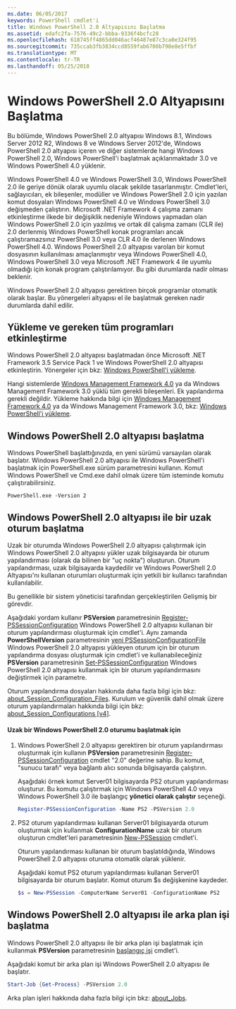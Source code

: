 ```yaml
---
ms.date: 06/05/2017
keywords: PowerShell cmdlet'i
title: Windows PowerShell 2.0 Altyapısını Başlatma
ms.assetid: edafc2fa-7576-49c2-bbba-9336f4bcfc28
ms.openlocfilehash: 618745ff4865dd046acf46487e87c3ca0e324f95
ms.sourcegitcommit: 735ccab3fb3834ccd8559fab6700b798e8e5ffbf
ms.translationtype: MT
ms.contentlocale: tr-TR
ms.lasthandoff: 05/25/2018
---
```

# <a name="starting-the-windows-powershell-20-engine"></a>Windows PowerShell 2.0 Altyapısını Başlatma

Bu bölümde, Windows PowerShell 2.0 altyapısı Windows 8.1, Windows Server 2012 R2, Windows 8 ve Windows Server 2012'de, Windows PowerShell 2.0 altyapısı içeren ve diğer sistemlerde hangi Windows PowerShell 2.0, Windows PowerShell'i başlatmak açıklanmaktadır 3.0 ve Windows PowerShell 4.0 yüklenir.

Windows PowerShell 4.0 ve Windows PowerShell 3.0, Windows PowerShell 2.0 ile geriye dönük olarak uyumlu olacak şekilde tasarlanmıştır. Cmdlet'leri, sağlayıcıları, ek bileşenler, modüller ve Windows PowerShell 2.0 için yazılan komut dosyaları Windows PowerShell 4.0 ve Windows PowerShell 3.0 değişmeden çalıştırın. Microsoft .NET Framework 4 çalışma zamanı etkinleştirme ilkede bir değişiklik nedeniyle Windows yapmadan olan Windows PowerShell 2.0 için yazılmış ve ortak dil çalışma zamanı (CLR ile) 2.0 derlenmiş Windows PowerShell konak programları ancak çalıştıramazsınız PowerShell 3.0 veya CLR 4.0 ile derlenen Windows PowerShell 4.0. Windows PowerShell 2.0 altyapısı varolan bir komut dosyasının kullanılması amaçlanmıştır veya Windows PowerShell 4.0, Windows PowerShell 3.0 veya Microsoft .NET Framework 4 ile uyumlu olmadığı için konak program çalıştırılamıyor. Bu gibi durumlarda nadir olması beklenir.

Windows PowerShell 2.0 altyapısı gerektiren birçok programlar otomatik olarak başlar. Bu yönergeleri altyapısı el ile başlatmak gereken nadir durumlarda dahil edilir.

## <a name="installing-and-enabling-required-programs"></a>Yükleme ve gereken tüm programları etkinleştirme

Windows PowerShell 2.0 altyapısı başlatmadan önce Microsoft .NET Framework 3.5 Service Pack 1 ve Windows PowerShell 2.0 altyapısı etkinleştirin. Yönergeler için bkz: [Windows PowerShell'i yükleme](Installing-Windows-PowerShell.md).

Hangi sistemlerde [Windows Management Framework 4.0](http://go.microsoft.com/fwlink/?LinkID=293881) ya da Windows Management Framework 3.0 yüklü tüm gerekli bileşenleri. Ek yapılandırma gerekli değildir. Yükleme hakkında bilgi için [Windows Management Framework 4.0](http://go.microsoft.com/fwlink/?LinkID=293881) ya da Windows Management Framework 3.0, bkz: [Windows PowerShell'i yükleme](Installing-Windows-PowerShell.md).

## <a name="how-to-start-the-windows-powershell-20-engine"></a>Windows PowerShell 2.0 altyapısı başlatma

Windows PowerShell başlattığınızda, en yeni sürümü varsayılan olarak başlatır. Windows PowerShell 2.0 altyapısı ile Windows PowerShell'i başlatmak için PowerShell.exe sürüm parametresini kullanın. Komut Windows PowerShell ve Cmd.exe dahil olmak üzere tüm isteminde komutu çalıştırabilirsiniz.

```
PowerShell.exe -Version 2
```

## <a name="how-to-start-a-remote-session-with-the-windows-powershell-20-engine"></a>Windows PowerShell 2.0 altyapısı ile bir uzak oturum başlatma

Uzak bir oturumda Windows PowerShell 2.0 altyapısı çalıştırmak için Windows PowerShell 2.0 altyapısı yükler uzak bilgisayarda bir oturum yapılandırması (olarak da bilinen bir "uç nokta") oluşturun. Oturum yapılandırması, uzak bilgisayarda kaydedilir ve Windows PowerShell 2.0 Altyapısı'nı kullanan oturumları oluşturmak için yetkili bir kullanıcı tarafından kullanılabilir.

Bu genellikle bir sistem yöneticisi tarafından gerçekleştirilen Gelişmiş bir görevdir.

Aşağıdaki yordam kullanır **PSVersion** parametresinin [Register-PSSessionConfiguration](https://technet.microsoft.com/library/e9152ae2-bd6d-4056-9bc7-dc1893aa29ea) Windows PowerShell 2.0 altyapısı kullanan bir oturum yapılandırması oluşturmak için cmdlet'i. Aynı zamanda **PowerShellVersion** parametresinin [yeni PSSessionConfigurationFile](https://technet.microsoft.com/library/5f3e3633-6e90-479c-aea9-ba45a1954866) Windows PowerShell 2.0 altyapısı yükleyen oturum için bir oturum yapılandırma dosyası oluşturmak için cmdlet'i ve kullanabileceğiniz **PSVersion** parametresinin [Set-PSSessionConfiguration](https://technet.microsoft.com/library/b21fbad3-1759-4260-b206-dcb8431cd6ea) Windows PowerShell 2.0 altyapısı kullanmak için bir oturum yapılandırmasını değiştirmek için parametre.

Oturum yapılandırma dosyaları hakkında daha fazla bilgi için bkz: [about_Session_Configuration_Files](https://technet.microsoft.com/library/c7217447-1ebf-477b-a8ef-4dbe9a1473b8). Kurulum ve güvenlik dahil olmak üzere oturum yapılandırmaları hakkında bilgi için bkz: [about_Session_Configurations [v4]](https://technet.microsoft.com/library/a2fbe12a-350c-4d04-be50-24102824e3ab).

#### <a name="to-start-a-remote-windows-powershell-20-session"></a>Uzak bir Windows PowerShell 2.0 oturumu başlatmak için

1. Windows PowerShell 2.0 altyapısı gerektiren bir oturum yapılandırması oluşturmak için kullanın **PSVersion** parametresinin [Register-PSSessionConfiguration](https://technet.microsoft.com/library/e9152ae2-bd6d-4056-9bc7-dc1893aa29ea) cmdlet "2.0" değerine sahip. Bu komut, "sunucu tarafı" veya bağlantı alıcı sonunda bilgisayarda çalıştırın.

   Aşağıdaki örnek komut Server01 bilgisayarda PS2 oturum yapılandırması oluşturur. Bu komutu çalıştırmak için Windows PowerShell 4.0 veya Windows PowerShell 3.0 ile başlangıç **yönetici olarak çalıştır** seçeneği.

   ```powershell
   Register-PSSessionConfiguration -Name PS2 -PSVersion 2.0
   ```

2. PS2 oturum yapılandırması kullanan Server01 bilgisayarda oturum oluşturmak için kullanmak **ConfigurationName** uzak bir oturum oluşturun cmdlet'leri parametresinin [New-PSSession](https://technet.microsoft.com/library/76f6628c-054c-4eda-ba7a-a6f28daaa26f) cmdlet'i.

   Oturum yapılandırması kullanan bir oturum başlatıldığında, Windows PowerShell 2.0 altyapısı oturuma otomatik olarak yüklenir.

   Aşağıdaki komut PS2 oturum yapılandırması kullanan Server01 bilgisayarda bir oturum başlatır. Komut oturum $s değişkenine kaydeder.

   ```powershell
   $s = New-PSSession -ComputerName Server01 -ConfigurationName PS2
   ```

## <a name="how-to-start-a-background-job-with-the-windows-powershell-20-engine"></a>Windows PowerShell 2.0 altyapısı ile arka plan işi başlatma

Windows PowerShell 2.0 altyapısı ile bir arka plan işi başlatmak için kullanmak **PSVersion** parametresinin [başlangıç işi](https://technet.microsoft.com/library/2bc04935-0deb-4ec0-b856-d7290cca6442) cmdlet'i.

Aşağıdaki komut bir arka plan işi Windows PowerShell 2.0 altyapısı ile başlatır.

```powershell
Start-Job {Get-Process} -PSVersion 2.0
```

Arka plan işleri hakkında daha fazla bilgi için bkz: [about_Jobs](/powershell/module/microsoft.powershell.core/about/about_jobs).